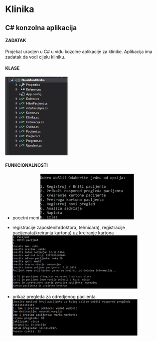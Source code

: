 # Klinika
## C# konzolna aplikacija
#### ZADATAK
Projekat uradjen u C# u vidu kozolne aplikacije za klinike.
Aplikacija ima zadatak da vodi cijelu kliniku.

#### KLASE
  <img src="/screenshots/klase.JPG" width="200"/>

#### FUNKCIONALNOSTI
- pocetni meni
  <img src="/screenshots/meni1.JPG" width="300"/>

- registracije zaposlenih(doktora, tehnicara), registracije pacijenata(kreiranja kartona) uz kreiranje kartona
   <img src="/screenshots/meni2.JPG" width="400"/>
   
- prikaz pregleda za odredjenog pacijenta 
  <img src="/screenshots/meni3.JPG" width="400"/>

